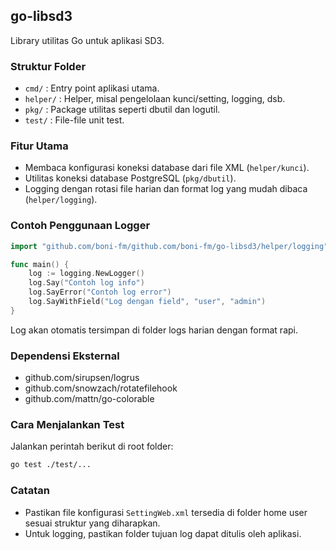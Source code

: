 ## go-libsd3

Library utilitas Go untuk aplikasi SD3.

### Struktur Folder

- `cmd/` : Entry point aplikasi utama.
- `helper/` : Helper, misal pengelolaan kunci/setting, logging, dsb.
- `pkg/` : Package utilitas seperti dbutil dan logutil.
- `test/` : File-file unit test.

### Fitur Utama

- Membaca konfigurasi koneksi database dari file XML (`helper/kunci`).
- Utilitas koneksi database PostgreSQL (`pkg/dbutil`).
- Logging dengan rotasi file harian dan format log yang mudah dibaca (`helper/logging`).

### Contoh Penggunaan Logger


```go
import "github.com/boni-fm/github.com/boni-fm/go-libsd3/helper/logging"

func main() {
	log := logging.NewLogger()
	log.Say("Contoh log info")
	log.SayError("Contoh log error")
	log.SayWithField("Log dengan field", "user", "admin")
}
```

Log akan otomatis tersimpan di folder logs harian dengan format rapi.

### Dependensi Eksternal

- github.com/sirupsen/logrus
- github.com/snowzach/rotatefilehook
- github.com/mattn/go-colorable

### Cara Menjalankan Test

Jalankan perintah berikut di root folder:

```bash
go test ./test/...
```

### Catatan

- Pastikan file konfigurasi `SettingWeb.xml` tersedia di folder home user sesuai struktur yang diharapkan.
- Untuk logging, pastikan folder tujuan log dapat ditulis oleh aplikasi.
